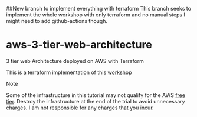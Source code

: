 ##New branch to implement everything with terraform
This branch seeks to implement the whole workshop with only terraform and no manual steps
I might need to add github-actions though.

# aws-3-tier-web-architecture
3 tier web Architecture deployed on AWS with Terraform

This is a terraform implementation of this [workshop](https://catalog.us-east-1.prod.workshops.aws/workshops/85cd2bb2-7f79-4e96-bdee-8078e469752a/en-US)


Note

Some of the infrastructure in this tutorial may not qualify for the AWS [free tier](https://aws.amazon.com/free/?all-free-tier.sort-by=item.additionalFields.SortRank&all-free-tier.sort-order=asc&awsf.Free%20Tier%20Types=*all&awsf.Free%20Tier%20Categories=*all). Destroy the infrastructure at the end of the trial to avoid unnecessary charges. I am not responsible for any charges that you incur.